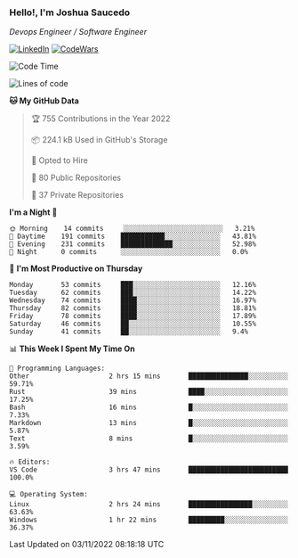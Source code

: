 ### Hello!, I'm Joshua Saucedo
*Devops Engineer / Software Engineer*  

[![LinkedIn](https://img.shields.io/badge/LinkedIn-0073b1?logo=linkedin&style=flat-square&logoColor=white)](https://www.linkedin.com/in/joshua-nathanael-saucedo-uriarte-bb0336169/)
[![CodeWars](https://www.codewars.com/users/joshuansu0897/badges/micro)](https://www.codewars.com/users/joshuansu0897)

<!--START_SECTION:waka-->
![Code Time](http://img.shields.io/badge/Code%20Time-262%20hrs%206%20mins-blue)

![Lines of code](https://img.shields.io/badge/From%20Hello%20World%20I%27ve%20Written-2%20Million%20lines%20of%20code-blue)

**🐱 My GitHub Data** 

> 🏆 755 Contributions in the Year 2022
 > 
> 📦 224.1 kB Used in GitHub's Storage 
 > 
> 💼 Opted to Hire
 > 
> 📜 80 Public Repositories 
 > 
> 🔑 37 Private Repositories  
 > 
**I'm a Night 🦉** 

```text
🌞 Morning    14 commits     ░░░░░░░░░░░░░░░░░░░░░░░░░   3.21% 
🌆 Daytime    191 commits    ███████████░░░░░░░░░░░░░░   43.81% 
🌃 Evening    231 commits    █████████████░░░░░░░░░░░░   52.98% 
🌙 Night      0 commits      ░░░░░░░░░░░░░░░░░░░░░░░░░   0.0%

```
📅 **I'm Most Productive on Thursday** 

```text
Monday       53 commits     ███░░░░░░░░░░░░░░░░░░░░░░   12.16% 
Tuesday      62 commits     ███░░░░░░░░░░░░░░░░░░░░░░   14.22% 
Wednesday    74 commits     ████░░░░░░░░░░░░░░░░░░░░░   16.97% 
Thursday     82 commits     ████░░░░░░░░░░░░░░░░░░░░░   18.81% 
Friday       78 commits     ████░░░░░░░░░░░░░░░░░░░░░   17.89% 
Saturday     46 commits     ██░░░░░░░░░░░░░░░░░░░░░░░   10.55% 
Sunday       41 commits     ██░░░░░░░░░░░░░░░░░░░░░░░   9.4%

```


📊 **This Week I Spent My Time On** 

```text
💬 Programming Languages: 
Other                    2 hrs 15 mins       ███████████████░░░░░░░░░░   59.71% 
Rust                     39 mins             ████░░░░░░░░░░░░░░░░░░░░░   17.25% 
Bash                     16 mins             █░░░░░░░░░░░░░░░░░░░░░░░░   7.33% 
Markdown                 13 mins             █░░░░░░░░░░░░░░░░░░░░░░░░   5.87% 
Text                     8 mins              █░░░░░░░░░░░░░░░░░░░░░░░░   3.59%

🔥 Editors: 
VS Code                  3 hrs 47 mins       █████████████████████████   100.0%

💻 Operating System: 
Linux                    2 hrs 24 mins       ████████████████░░░░░░░░░   63.63% 
Windows                  1 hr 22 mins        █████████░░░░░░░░░░░░░░░░   36.37%

```


 Last Updated on 03/11/2022 08:18:18 UTC
<!--END_SECTION:waka-->
